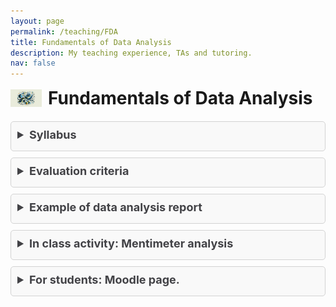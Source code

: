 ```yaml
---
layout: page
permalink: /teaching/FDA
title: Fundamentals of Data Analysis
description: My teaching experience, TAs and tutoring.
nav: false
---
```



<div style="display: flex; align-items: center; margin-bottom: 20px;">
  <img src="/assets/img/FDA_image.png" alt="Data Analysis Icon" style="width: 50px; height: auto; margin-right: 10px;">
  <h1 style="margin: 0;">Fundamentals of Data Analysis</h1>
</div>


<details style="background-color: #f9f9f9; border: 1px solid #d3d3d3; border-radius: 5px; margin: 10px 0; padding: 10px;">
  <summary style="font-weight: bold; margin-bottom: 5px; font-size: 18px; color: #424246; cursor: pointer;">Syllabus</summary>
  <p style="font-size: 16px; padding: 5px; margin: 0; color: #424246;">Here you can find the syllabus of the course, click below for the download.</p>
  <a href="/assets/pdf/syllabus.pdf" style="text-decoration: none; color: #424246; font-size: 16px;">Download Syllabus</a>
</details>

<details style="background-color: #f9f9f9; border: 1px solid #d3d3d3; border-radius: 5px; margin: 10px 0; padding: 10px;">
  <summary style="font-weight: bold; margin-bottom: 5px; font-size: 18px; color: #424246; cursor: pointer;">Evaluation criteria</summary>
  <p style="font-size: 16px; padding: 5px; margin: 0; color: #424246;">Here you find the tables with the evaluation criteria for the oral presentation, the notebook and the report.</p>
  <a href="/assets/pdf/evaluation_criteria.pdf" style="text-decoration: none; color: #424246; font-size: 16px;">Download evaluation tables</a>
</details>

<details style="background-color: #f9f9f9; border: 1px solid #d3d3d3; border-radius: 5px; margin: 10px 0; padding: 10px;">
  <summary style="font-weight: bold; margin-bottom: 5px; font-size: 18px; color: #424246; cursor: pointer;">Example of data analysis report</summary>
  <p style="font-size: 16px; padding: 5px; margin: 0; color: #424246;">Here you find a mock data analysis report that students can follow as a guideline for their assessment.</p>
  <a href="/assets/pdf/mock_report.pdf" style="text-decoration: none; color: #424246; font-size: 16px;">Download report</a>
</details>

<details style="background-color: #f9f9f9; border: 1px solid #d3d3d3; border-radius: 5px; margin: 10px 0; padding: 10px;">
  <summary style="font-weight: bold; margin-bottom: 5px; font-size: 18px; color: #424246; cursor: pointer;">In class activity: Mentimeter analysis</summary>
  <p style="font-size: 16px; padding: 5px; margin: 0; color: #424246;">
    Did you enjoy the in-class activity with Mentimeter? <a href="https://www.mentimeter.com/app/presentation/almw27xfb9irc3ammzfvsv6cyexv7q3p" style="color: #424246; text-decoration: none;">Here you find the results of our survey!</a>
  </p>
</details>


<details style="background-color: #f9f9f9; border: 1px solid #d3d3d3; border-radius: 5px; margin: 10px 0; padding: 10px;">
  <summary style="font-weight: bold; margin-bottom: 5px; font-size: 18px; color: #424246; cursor: pointer;">For students: Moodle page.</summary>
  <p style="font-size: 16px; padding: 5px; margin: 0; color: #424246;">
    <a href="https://ceulearning.ceu.edu/course/view.php?id=16723" style="color: #424246; text-decoration: none;">Click here for the Moodle page.</a>
  </p>
</details>
